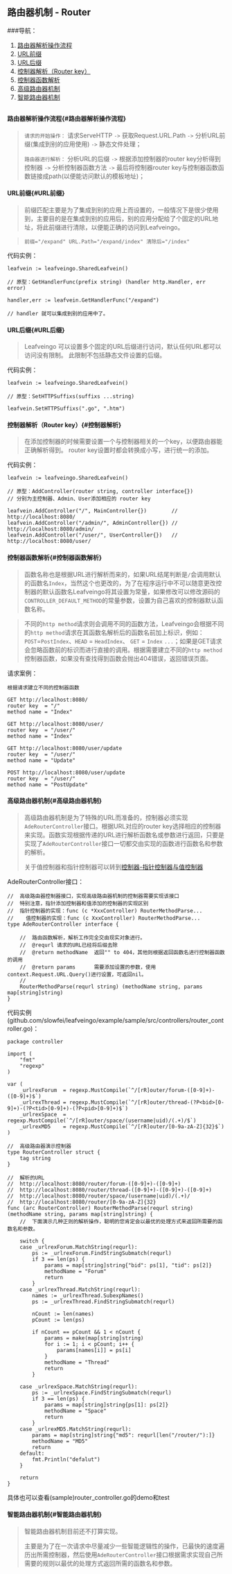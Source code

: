 ## 路由器机制 - Router

###导航：

1. [路由器解析操作流程](#路由器解析操作流程)
1. [URL前缀](#URL前缀)
1. [URL后缀](#URL后缀)
1. [控制器解析（Router key）](#控制器解析)
1. [控制器函数解析](#控制器函数解析)
1. [高级路由器机制](#高级路由器机制)
1. [智能路由器机制](#智能路由器机制)

##

#### 路由器解析操作流程{#路由器解析操作流程}
> `请求的开始操作：`
> 请求ServeHTTP `->` 获取Request.URL.Path `->` 分析URL前缀(集成到别的应用使用) `->` 静态文件处理；
> 
> `路由器进行解析：`
>  分析URL的后缀 `->` 根据添加控制器的router key分析得到控制器 `->` 分析控制器函数方法 `->` 最后将控制器router key与控制器函数函数链接成path(以便能访问默认的模板地址)；


#### URL前缀{#URL前缀}
>前缀匹配主要是为了集成到别的应用上而设置的，一般情况下是很少使用到，主要目的是在集成到别的应用后，别的应用分配给了个固定的URL地址，将此前缀进行清除，以便能正确的访问到Leafveingo。

>`前缀="/expand" URL.Path="/expand/index" 清除后="/index"`

代码实例：
```golang
leafvein := leafveingo.SharedLeafvein() 

// 原型：GetHandlerFunc(prefix string) (handler http.Handler, err error)

handler,err := leafvein.GetHandlerFunc("/expand")

// handler 就可以集成到别的应用中了。

```

#### URL后缀{#URL后缀}
> Leafveingo 可以设置多个固定的URL后缀进行访问，默认任何URL都可以访问没有限制。
> 此限制不包括静态文件设置的后缀。

代码实例：
```golang
leafvein := leafveingo.SharedLeafvein() 

// 原型：SetHTTPSuffixs(suffixs ...string)

leafvein.SetHTTPSuffixs(".go", ".htm")

```

#### 控制器解析（Router key）{#控制器解析}
> 在添加控制器的时候需要设置一个与控制器相关的一个key，以便路由器能正确解析得到。
> router key设置时都会转换成小写，进行统一的添加。

代码实例：
```golang
leafvein := leafveingo.SharedLeafvein()  

// 原型：AddController(router string, controller interface{})
// 分别为主控制器、Admin、User添加相应的 router key

leafvein.AddController("/", MainController{})  		 // http://localhost:8080/
leafvein.AddController("/admin/", AdminController{}) // http://localhost:8080/admin/
leafvein.AddController("/user/", UserController{})	 // http://localhost:8080/user/

```

#### 控制器函数解析{#控制器函数解析}
> 函数名称也是根据URL进行解析而来的，如果URL结尾判断是`/`会调用默认的函数名`Index`，当然这个也更改的，为了在程序运行中不可以随意更改控制器的默认函数名Leafveingo将其设置为常量，如果修改可以修改源码的`CONTROLLER_DEFAULT_METHOD`的常量参数，设置为自己喜欢的控制器默认函数名称。

> 不同的`http method`请求则会调用不同的函数方法，Leafveingo会根据不同的`http method`请求在其函数名解析后的函数名前加上标识，例如：`POST`=`PostIndex`、`HEAD` = `HeadIndex`、 `GET` = `Index` `...`；如果是GET请求会忽略函数前的标识而进行直接的调用。根据需要建立不同的`http method`控制器函数，如果没有查找得到函数会抛出404错误，返回错误页面。

请求案例：

	根据请求建立不同的控制器函数

	GET http://localhost:8080/
	router key  = "/"
	method name = "Index"

	GET http://localhost:8080/user/
	router key  = "/user/"
	method name = "Index"

	GET http://localhost:8080/user/update
	router key  = "/user/"
	method name = "Update"

	POST http://localhost:8080/user/update
	router key  = "/user/"
	method name = "PostUpdate"


#### 高级路由器机制{#高级路由器机制}
> 高级路由器机制是为了特殊的URL而准备的，控制器必须实现`AdeRouterController`接口。根据URL对应的router key选择相应的控制器来实现。函数实现根据传递的URL进行解析函数名或参数进行返回，只要是实现了`AdeRouterController`接口一切都交由实现的函数进行函数名和参数的解析。
>
> 关于值控制器和指针控制器可以转到[控制器-指针控制器与值控制器](03.md)

AdeRouterController接口：
```golang
//	高级路由器控制器接口，实现高级路由器机制的控制器需要实现该接口
//	特别注意，指针添加控制器和值添加的控制器的实现区别
//	指针控制器的实现：func (c *XxxController) RouterMethodParse...
//	  值控制器的实现：func (c XxxController) RouterMethodParse...
type AdeRouterController interface {

	//	路由函数解析，解析工作完全交由现实对象进行。
	//	@requrl	请求的URL已经将后缀去除
	//	@return methodName	返回"" to 404，其他则根据返回函数名进行控制器函数的调用
	//	@return params		需要添加设置的参数，使用context.Request.URL.Query()进行设置，可返回nil。
	//
	RouterMethodParse(requrl string) (methodName string, params map[string]string)
}
```

代码实例(github.com/slowfei/leafveingo/example/sample/src/controllers/router_controller.go)：
```golang
package controller

import (
	"fmt"
	"regexp"
)

var (
	_urlrexForum  = regexp.MustCompile(`^/[rR]outer/forum-([0-9]+)-([0-9]+)$`)
	_urlrexThread = regexp.MustCompile(`^/[rR]outer/thread-(?P<bid>[0-9]+)-(?P<tid>[0-9]+)-(?P<pid>[0-9]+)$`)
	_urlrexSpace  = regexp.MustCompile(`^/[rR]outer/space/(username|uid)/(.+)/$`)
	_urlrexMD5    = regexp.MustCompile(`^/[rR]outer/[0-9a-zA-Z]{32}$`)
)

//	高级路由器演示控制器
type RouterController struct {
	tag string
}

//	解析的URL
//	http://localhost:8080/router/forum-([0-9]+)-([0-9]+)
//	http://localhost:8080/router/thread-([0-9]+)-([0-9]+)-([0-9]+)
//	http://localhost:8080/router/space/(username|uid)/(.+)/
//	http://localhost:8080/router/[0-9a-zA-Z]{32}
func (arc RouterController) RouterMethodParse(requrl string) (methodName string, params map[string]string) {
	//	下面演示几种正则的解析操作，聪明的您肯定会以最优的处理方式来返回所需要的函数名和参数。

	switch {
	case _urlrexForum.MatchString(requrl):
		ps := _urlrexForum.FindStringSubmatch(requrl)
		if 3 == len(ps) {
			params = map[string]string{"bid": ps[1], "tid": ps[2]}
			methodName = "Forum"
			return
		}
	case _urlrexThread.MatchString(requrl):
		names := _urlrexThread.SubexpNames()
		ps := _urlrexThread.FindStringSubmatch(requrl)

		nCount := len(names)
		pCount := len(ps)

		if nCount == pCount && 1 < nCount {
			params = make(map[string]string)
			for i := 1; i < pCount; i++ {
				params[names[i]] = ps[i]
			}
			methodName = "Thread"
			return
		}

	case _urlrexSpace.MatchString(requrl):
		ps := _urlrexSpace.FindStringSubmatch(requrl)
		if 3 == len(ps) {
			params = map[string]string{ps[1]: ps[2]}
			methodName = "Space"
			return
		}
	case _urlrexMD5.MatchString(requrl):
		params = map[string]string{"md5": requrl[len("/router/"):]}
		methodName = "MD5"
		return
	default:
		fmt.Println("defalut")
	}

	return
}
```
具体也可以查看(sample)router_controller.go的demo和test

#### 智能路由器机制{#智能路由器机制}
> 智能路由器机制目前还不打算实现。
>
> 主要是为了在一次请求中尽量减少一些智能逻辑性的操作，已最快的速度遍历出所需控制器，然后使用`AdeRouterController`接口根据需求实现自己所需要的规则以最优的处理方式返回所需的函数名和参数。




